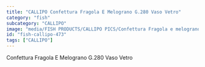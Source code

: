 ```yaml
---
title: "CALLIPO Confettura Fragola E Melograno G.280 Vaso Vetro"
category: "fish"
subcategory: "CALLIPO"
image: "media/FISH PRODUCTS/CALLIPO PICS/Confettura Fragola e melograno g.280 vaso vetro.png"
id: "fish-callipo-473"
tags: ["CALLIPO"]
---
```


Confettura Fragola E Melograno G.280 Vaso Vetro
